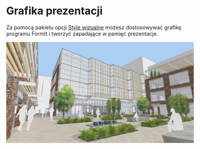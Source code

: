# Grafika prezentacji

Za pomocą pakietu opcji [Style wizualne](../tool-library/visual-styles.md) możesz dostosowywać grafikę programu FormIt i tworzyć zapadające w pamięć prezentacje.

![](../.gitbook/assets/screen1.jpg)
